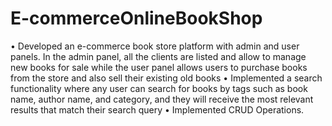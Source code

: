 # E-commerceOnlineBookShop
• Developed an e-commerce book store platform with admin and user
panels. In the admin panel, all the clients are listed and allow to
manage new books for sale while the user panel allows users to
purchase books from the store and also sell their existing old books
• Implemented a search functionality where any user can search for
books by tags such as book name, author name, and category, and
they will receive the most relevant results that match their search
query
• Implemented CRUD Operations.
